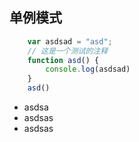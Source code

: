 ## 单例模式

```javascript
    var asdsad = "asd";
    // 这是一个测试的注释
    function asd() {
        console.log(asdsad)
    }
    asd()
```

* asdsa
* asdsas
* asdsas